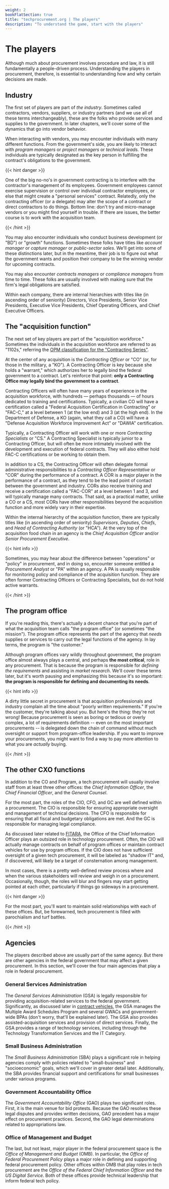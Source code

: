 ```yaml
---
weight: 2
bookFlatSection: true
title: "techprocurement.org | The players"
description: "To understand the game, start with the players"
---
```


# The players

Although much about procurement involves procedure and law, it is still fundamentally a people-driven process. Understanding the players in procurement, therefore, is essential to understanding how and why certain decisions are made.

## Industry

The first set of players are part of _the industry_. Sometimes called contractors, vendors, suppliers, or industry partners (and we use all of these terms interchangeably), these are the folks who provide services and supplies to the government. In later chapters, we'll cover some of the dynamics that go into vendor behavior.

When interacting with vendors, you may encounter individuals with many different functions. From the government's side, you are likely to interact with _program managers_ or _project managers_ or _technical leads._ These individuals are typically designated as the key person in fulfilling the contract's obligations to the government.

{{< hint danger >}}

One of the big no-no's in government contracting is to interfere with the contractor's management of its employees. Government employees cannot exercise supervision or control over individual contractor employees, or else that might create a "personal services" contract. Relatedly, only the contracting officer (or a delegate) may alter the scope of a contract or direct contractors to do things. Bottom line: don't try and micro-manage vendors or you might find yourself in trouble. If there are issues, the better course is to work with the acquisition team.

{{< /hint >}}

You may also encounter individuals who conduct business development (or "BD") or "growth" functions. Sometimes these folks have titles like _account manager_ or _capture manager_ or _public-sector sales_. We'll get into some of these distinctions later, but in the meantime, their job is to figure out what the government wants and position their company to be the winning vendor for upcoming contracts.

You may also encounter _contracts managers_ or _compliance managers_ from time to time. These folks are usually involved with making sure that the firm's legal obligations are satisfied.

Within each company, there are internal hierarchies with titles like (in ascending order of seniority) Directors, Vice Presidents, Senior Vice Presidents, Executive Vice Presidents, Chief Operating Officers, and Chief Executive Officers.

## The "acquisition function"

The next set of key players are part of the "acquisition workforce." Sometimes the individuals in the acquisition workforce are referred to as "1102s," referring the [OPM classification for the "Contracting Series"](https://www.opm.gov/policy-data-oversight/classification-qualifications/general-schedule-qualification-standards/1100/contracting-series-1102/).

At the center of any acquisition is the _Contracting Officer_ or "CO" (or, for those in the military, a "KO"). A Contracting Officer is key because she holds a "warrant," which authorizes her to legally bind the federal government to a contract. Let's reinforce that point: **only a Contracting Office may legally bind the government to a contract**.

Contracting Officers will often have many years of experience in the acquisition workforce, with hundreds — perhaps thousands — of hours dedicated to training and certifications. Typically, a civilian CO will have a certification called a "Federal Acquisition Certification in Contracting" or "FAC-C," at a level between 1 (at the low end) and 3 (at the high end). In the Department of Defense, a KO (again, what they call a CO) will have a "Defense Acquisition Workforce Improvement Act" or "DAWIA" certification.

Typically, a Contracting Officer will work with one or more _Contracting Specialists_ or "CS." A Contracting Specialist is typically junior to a Contracting Officer, but will often be more intimately involved with the development and execution of federal contracts. They will also either hold FAC-C certifications or be working to obtain them.

In addition to a CS, the Contracting Officer will often delegate formal administrative responsibilities to a _Contracting Officer Representative_ or "COR" during the performance of a contract. A COR is a major player in the performance of a contract, as they tend to be the lead point of contact between the government and industry. CORs also receive training and receive a certification called a "FAC-COR" at a level between 1 and 3, and will typically manage many contracts. That said, as a practical matter, unlike a CO or a CS, most CORs have other responsibilities beyond the acquisition function and more widely vary in their expertise.

Within the internal hierarchy of the acquisition function, there are typically titles like (in ascending order of seniority) _Supervisors_, _Deputies_, _Chiefs_, and _Head of Contracting Authority_ (or "HCA"). At the very top of the acquisition food chain in an agency is the _Chief Acquisition Officer_ and/or _Senior Procurement Executive_.

{{< hint info >}}

Sometimes, you may hear about the difference between "operations" or "policy" in procurement, and in doing so, encounter someone entitled a _Procurement Analyst_ or "PA" within an agency. A PA is usually responsible for monitoring policy and compliance of the acquisition function. They are often former Contracting Officers or Contracting Specialists, but do not hold active warrants.

{{< /hint >}}

## The program office

If you're reading this, there's actually a decent chance that you're part of what the acquisition team calls "the program office" (or sometimes "the mission"). The program office represents the part of the agency that _needs_ supplies or services to carry out the legal functions of the agency. In lay terms, the program is "the customer."

Although program offices vary wildly throughout government, the program office almost always plays a central, and perhaps **the most critical**, role in any procurement. That is because the program is responsible for _defining the requirements_ and assisting in _market research_. We'll cover these terms later, but it's worth pausing and emphasizing this because it's so important: **the program is responsible for defining and documenting its needs**.

{{< hint info >}}

A dirty little secret in procurement is that acquisition professionals and industry complain all the time about "poorly written requirements." If you're the customer, they're talking about you. But here's the thing: they're not wrong! Because procurement is seen as boring or tedious or overly complex, a lot of requirements definition -- even on the most important procurements -- is delegated down the chain of command without much oversight or support from program-office leadership. If you want to improve your procurements, you might want to find a way to pay more attention to what you are _actually_ buying.

{{< /hint >}}

## The other CXO functions

In addition to the CO and Program, a tech procurement will usually involve staff from at least three other offices: the _Chief Information Officer_, the _Chief Financial Officer_, and the _General Counsel_.

For the most part, the roles of the CIO, CFO, and GC are well defined within a procurement. The CIO is responsible for ensuring appropriate oversight and management of technical decisions. The CFO is responsible for ensuring that all fiscal and budgetary obligations are met. And the GC is responsible for managing legal compliance.

As discussed later related to [FITARA](#), the Office of the Chief Information Officer plays an outsized role in technology procurement. Often, the CIO will actually manage contracts on behalf of program offices or maintain contract vehicles for use by program offices. If the CIO does not have sufficient oversight of a given tech procurement, it will be labeled as "shadow IT" and, if discovered, will likely be a target of consternation among management.

In most cases, there is a pretty well-defined review process where and when the various stakeholders will review and weigh in on a procurement. Occasionally, though, the roles will blur and fingers may start getting pointed at each other, particularly if things go sideways in a procurement.

{{< hint danger >}}

For the most part, you'll want to maintain solid relationships with each of these offices. But, be forewarned, tech procurement is filled with parochialism and turf battles.

{{< /hint >}}

## Agencies

The players described above are usually part of the same agency. But there are other agencies in the federal government that may affect a given procurement. In this section, we'll cover the four main agencies that play a role in federal procurement.

### General Services Administration

The _General Services Administration_ (GSA) is legally responsible for providing acquisition-related services to the federal government. Significantly, as discussed later in [contract vehicles](#), the GSA manages the Multiple Award Schedules Program and several GWACs and government-wide BPAs (don't worry, that'll be explained later). The GSA also provides assisted-acquisition services and provision of direct services. Finally, the GSA provides a range of technology services, including through the Technology Transformation Services and the IT Category.

### Small Business Administration

The _Small Business Administration_ (SBA) plays a significant role in helping agencies comply with policies related to "small-business" and "socioeconomic" goals, which we'll cover in greater detail later. Additionally, the SBA provides financial support and certifications for small businesses under various programs.

### Government Accountability Office

The _Government Accountability Office_ (GAO) plays two significant roles. First, it is the main venue for bid protests. Because the GAO resolves these legal disputes and provides written decisions, GAO precedent has a major effect on procurement practices. Second, the GAO legal determinations related to appropriations law.

### Office of Management and Budget

The last, but not least, major player in the federal procurement space is the _Office of Management and Budget_ (OMB). In particular, the _Office of Federal Procurement Policy_ plays a major role in defining and supporting federal procurement policy. Other offices within OMB that play roles in tech procurement are the _Office of the Federal Chief Information Officer_ and the _US Digital Service_. Both of these offices provide technical leadership that inform federal tech policy.
